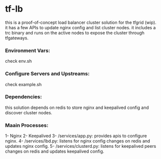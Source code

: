# tf-lb
this is a proof-of-concept load balancer cluster solution for the tfgrid (wip). it has a few APIs to update nginx config and list cluster nodes.
it includes a trc binary and runs on the active nodes to expose the cluster through tfgateways.

### Environment Vars:
check env.sh

### Configure Servers and Upstreams:
check example.sh

### Dependencies:
this solution depends on redis to store nginx and keepalived config and discover cluster nodes.

### Maain Processes:
1- Nginx
2- Keepalived
3- /services/app.py: provides apis to configure nginx.
4- /services/lbd.py: listens for nginx config changes on redis and updates nginx config.
5- /services/clusterd.py: listens for keepalived peers changes on redis and updates keepalived config.

